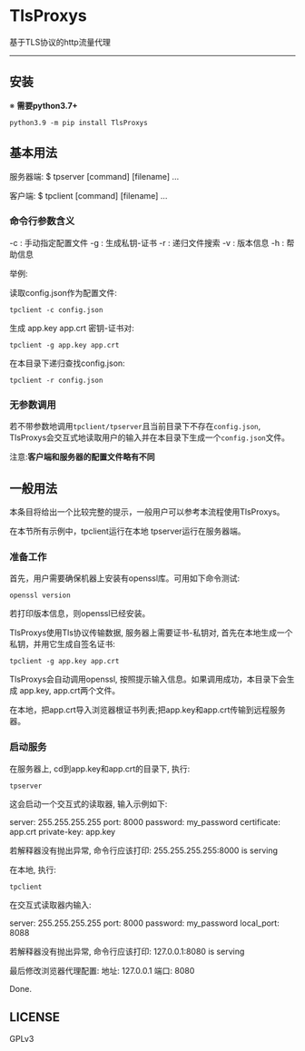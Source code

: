 # TlsProxys

基于TLS协议的http流量代理

***

## 安装

※ **需要python3.7+**

```console
python3.9 -m pip install TlsProxys
```

## 基本用法

服务器端:
$ tpserver [command] [filename] ...

客户端:
$ tpclient [command] [filename] ...

### 命令行参数含义

-c : 手动指定配置文件
-g : 生成私钥-证书
-r : 递归文件搜索
-v : 版本信息
-h : 帮助信息

举例:

读取config.json作为配置文件:

```console
tpclient -c config.json
```

生成 app.key app.crt 密钥-证书对:

```console
tpclient -g app.key app.crt
```

在本目录下递归查找config.json:

```console
tpclient -r config.json
```

### 无参数调用

若不带参数地调用`tpclient/tpserver`且当前目录下不存在`config.json`, TlsProxys会交互式地读取用户的输入并在本目录下生成一个`config.json`文件。

注意:**客户端和服务器的配置文件略有不同**

## 一般用法

本条目将给出一个比较完整的提示，一般用户可以参考本流程使用TlsProxys。

在本节所有示例中，tpclient运行在本地 tpserver运行在服务器端。

### 准备工作

首先，用户需要确保机器上安装有openssl库。可用如下命令测试:

```console
openssl version
```

若打印版本信息，则openssl已经安装。

TlsProxys使用Tls协议传输数据, 服务器上需要证书-私钥对, 首先在本地生成一个私钥，并用它生成自签名证书:

```console
tpclient -g app.key app.crt
```

TlsProxys会自动调用openssl, 按照提示输入信息。如果调用成功，本目录下会生成
app.key, app.crt两个文件。

在本地，把app.crt导入浏览器根证书列表;把app.key和app.crt传输到远程服务器。

### 启动服务

在服务器上, cd到app.key和app.crt的目录下, 执行:

```console
tpserver
```

这会启动一个交互式的读取器, 输入示例如下:

server: 255.255.255.255
port: 8000
password: my_password
certificate: app.crt
private-key: app.key

若解释器没有抛出异常, 命令行应该打印:
255.255.255.255:8000 is serving

在本地, 执行:

```console
tpclient
```

在交互式读取器内输入:

server: 255.255.255.255
port: 8000
password: my_password
local_port: 8088

若解释器没有抛出异常, 命令行应该打印:
127.0.0.1:8080 is serving

最后修改浏览器代理配置:
地址: 127.0.0.1
端口: 8080

Done.

## LICENSE

GPLv3

